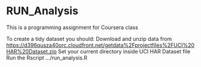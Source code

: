 RUN_Analysis
============

This is a programming assignment for Coursera class

To create a tidy dataset you should:
Download and unzip data from https://d396qusza40orc.cloudfront.net/getdata%2Fprojectfiles%2FUCI%20HAR%20Dataset.zip
Set your current directory inside UCI HAR Dataset file
Run the  Rscript .../run_analysis.R
